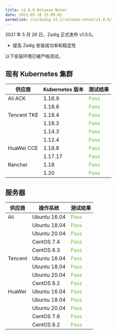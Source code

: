 ```yaml
---
title: v1.0.0 Release Notes
date: 2021-05-18 15:09:02
permalink: /cn/Zadig v3.1/release-notes/v1.0.0/
---
```

2021 年 5 月 26 日，Zadig 正式发布 v1.0.0。

- 提高 Zadig 安装成功率和稳定性

以下安装环境已被严格测试。

## 现有 Kubernetes 集群

|  供应商 | Kubernetes 版本  |  测试结果 |
|----|----|---|
| Ali ACK | 1.16.9 | <span style="color:#67c23a">Pass</span> |
| | 1.18.8 | <span style="color:#67c23a">Pass</span>|
| Tencent TKE |  1.18.4 | <span style="color:#67c23a">Pass</span> |
|| 1.16.3 | <span style="color:#67c23a">Pass</span>|
|| 1.14.3 |<span style="color:#67c23a">Pass</span>|
|| 1.12.4  | <span style="color:#67c23a">Pass</span>|
| HuaWei CCE | 1.19.8 | <span style="color:#67c23a">Pass</span> |
|| 1.17.17 | <span style="color:#67c23a">Pass</span> |
| Rancher | 1.18 | <span style="color:#67c23a">Pass</span> |
|| 1.20 | <span style="color:#67c23a">Pass</span> |

## 服务器
| 供应商 | 操作系统| 测试结果 |
|---|---|---|
| Ali | Ubuntu 16.04 | <span style="color:#67c23a">Pass</span> |
|| Ubuntu 18.04 | <span style="color:#67c23a">Pass</span> |
|| Ubuntu 20.04 | <span style="color:#67c23a">Pass</span> |
|| CentOS 7.4 | <span style="color:#67c23a">Pass</span> |
|| CentOS 8.3 | <span style="color:#67c23a">Pass</span> |
| Tencent| Ubuntu 16.04 | <span style="color:#67c23a">Pass</span>|
|| Ubuntu 18.04 | <span style="color:#67c23a">Pass</span> |
|| Ubuntu 20.04 | <span style="color:#67c23a">Pass</span> |
|| CentOS 8.2| <span style="color:#67c23a">Pass</span> |
| HuaWei | Ubuntu 16.04 | <span style="color:#67c23a">Pass</span> |
|| Ubuntu 18.04 | <span style="color:#67c23a">Pass</span> |
|| Ubuntu 20.04 | <span style="color:#67c23a">Pass</span> |
|| CentOS 7.6| <span style="color:#67c23a">Pass</span> |
|| CentOS 8.2 | <span style="color:#67c23a">Pass</span> |

